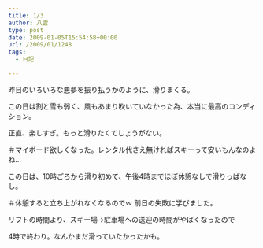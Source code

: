 ```yaml
---
title: 1/3
author: 八雲
type: post
date: 2009-01-05T15:54:58+00:00
url: /2009/01/1248
tags:
  - 日記

---
```

昨日のいろいろな悪夢を振り払うかのように、滑りまくる。
  
この日は割と雪も弱く、風もあまり吹いていなかった為、本当に最高のコンディション。

正直、楽しすぎ。もっと滑りたくてしょうがない。
  
＃マイボード欲しくなった。レンタル代さえ無ければスキーって安いもんなのよね…

この日は、10時ごろから滑り初めて、午後4時までほぼ休憩なしで滑りっぱなし。
  
＃休憩すると立ち上がれなくなるのでｗ 前日の失敗に学びました。

リフトの時間より、スキー場→駐車場への送迎の時間がやばくなったので
  
4時で終わり。なんかまだ滑っていたかったかも。
